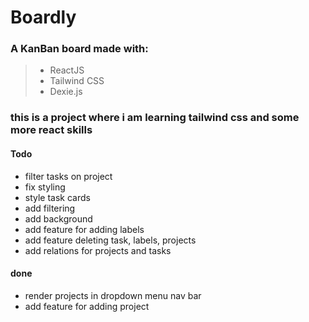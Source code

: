 # Boardly

### A KanBan board made with:

> - ReactJS
> - Tailwind CSS
> - Dexie.js

### this is a project where i am learning tailwind css and some more react skills

#### Todo

- filter tasks on project
- fix styling
- style task cards
- add filtering
- add background
- add feature for adding labels
- add feature deleting task, labels, projects
- add relations for projects and tasks

#### done

- render projects in dropdown menu nav bar
- add feature for adding project
